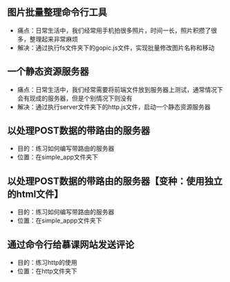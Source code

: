 ## 图片批量整理命令行工具

* 痛点：日常生活中，我们经常用手机拍很多照片，时间一长，照片积攒了很多，整理起来非常麻烦
* 解决：通过执行fs文件夹下的gopic.js文件，实现批量修改图片名称和移动


## 一个静态资源服务器

* 痛点：日常生活中，我们经常需要将前端文件放到服务器上测试，通常情况下会有现成的服务器，但是个别情况下则没有
* 解决：通过执行server文件夹下的http.js文件，启动一个静态资源服务器


## 以处理POST数据的带路由的服务器

* 目的：练习如何编写带路由的服务器
* 位置：在simple_app文件夹下


## 以处理POST数据的带路由的服务器【变种：使用独立的html文件】

* 目的：练习如何编写带路由的服务器
* 位置：在simple_appp文件夹下


## 通过命令行给慕课网站发送评论

* 目的：练习http的使用
* 位置：在http文件夹下
